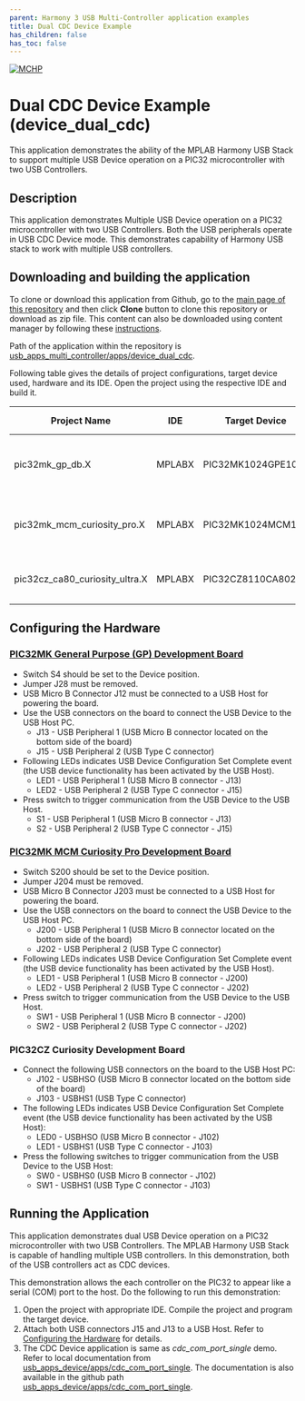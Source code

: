 ```yaml
---
parent: Harmony 3 USB Multi-Controller application examples
title: Dual CDC Device Example
has_children: false
has_toc: false
---
```


[![MCHP](https://www.microchip.com/ResourcePackages/Microchip/assets/dist/images/logo.png)](https://www.microchip.com)

# Dual CDC Device Example (device_dual_cdc)

This application demonstrates the ability of the MPLAB Harmony USB Stack to support multiple USB Device operation on a PIC32 microcontroller with two USB Controllers.  

## Description

This application demonstrates Multiple USB Device operation on a PIC32 microcontroller with two USB Controllers. Both the USB peripherals operate in USB CDC Device mode. This demonstrates capability of Harmony USB stack to work with multiple USB controllers.

## Downloading and building the application

To clone or download this application from Github, go to the [main page of this repository](https://github.com/Microchip-MPLAB-Harmony/usb_apps_multi_controller) and then click **Clone** button to clone this repository or download as zip file.
This content can also be downloaded using content manager by following these [instructions](https://github.com/Microchip-MPLAB-Harmony/contentmanager/wiki).

Path of the application within the repository is [usb_apps_multi_controller/apps/device_dual_cdc](https://github.com/Microchip-MPLAB-Harmony/usb_apps_multi_controller/tree/master/apps/device_dual_cdc).

Following table gives the details of project configurations, target device used, hardware and its IDE. Open the project using the respective IDE and build it. 

| Project Name                    | IDE    | Target Device       | Hardware / Configuration                                                   |
| ------------------------------- | ------ | ------------------- | -------------------------------------------------------------------------- |
| pic32mk_gp_db.X                 | MPLABX | PIC32MK1024GPE100   | [PIC32MK General Purpose (GP) Development Board](#config_12)               |
| pic32mk_mcm_curiosity_pro.X     | MPLABX | PIC32MK1024MCM100   | [PIC32MK MCM Curiosity Pro Development Board](#config_18)|
| pic32cz_ca80_curiosity_ultra.X  | MPLABX | PIC32CZ8110CA80208  | [PIC32CZ Curiosity Development Board](#config_23) 
## <a name="config_title"></a> Configuring the Hardware

### <a name="config_12"></a> [PIC32MK General Purpose (GP) Development Board](https://www.microchip.com/developmenttools/ProductDetails/dm320106)

- Switch S4 should be set to the Device position.
- Jumper J28 must be removed.
- USB Micro B Connector J12 must be connected to a USB Host for powering the board.
- Use the USB connectors on the board to connect the USB Device to the USB Host PC.
    - J13 - USB Peripheral 1 (USB Micro B connector located on the bottom side of the board)
    - J15 - USB Peripheral 2 (USB Type C connector)
- Following LEDs indicates USB Device Configuration Set Complete event (the USB device functionality has been activated by the USB Host).
    - LED1 - USB Peripheral 1 (USB Micro B connector - J13)
    - LED2 - USB Peripheral 2 (USB Type C connector - J15)
- Press switch to trigger communication from the USB Device to the USB Host.
    - S1 - USB Peripheral 1 (USB Micro B connector - J13)
    - S2 - USB Peripheral 2 (USB Type C connector - J15)

### <a name="config_18"></a> [PIC32MK MCM Curiosity Pro Development Board](https://www.microchip.com/Developmenttools/ProductDetails/EV31E34A)

- Switch S200 should be set to the Device position.
- Jumper J204 must be removed.
- USB Micro B Connector J203 must be connected to a USB Host for powering the board.
- Use the USB connectors on the board to connect the USB Device to the USB Host PC.
    - J200 - USB Peripheral 1 (USB Micro B connector located on the bottom side of the board)
    - J202 - USB Peripheral 2 (USB Type C connector)
- Following LEDs indicates USB Device Configuration Set Complete event (the USB device functionality has been activated by the USB Host).
    - LED1 - USB Peripheral 1 (USB Micro B connector - J200)
    - LED2 - USB Peripheral 2 (USB Type C connector - J202)
- Press switch to trigger communication from the USB Device to the USB Host.
    - SW1 - USB Peripheral 1 (USB Micro B connector - J200)
    - SW2 - USB Peripheral 2 (USB Type C connector - J202)

### <a name="config_23"></a> PIC32CZ Curiosity Development Board
- Connect the following USB connectors on the board to the USB Host PC:
    - J102 - USBHSO (USB Micro B connector located on the bottom side of the board)
    - J103 - USBHS1 (USB Type C connector)
- The following LEDs indicates USB Device Configuration Set Complete event (the USB device functionality has been activated by the USB Host):
    - LED0 - USBHSO (USB Micro B connector - J102)
    - LED1 - USBHS1 (USB Type C connector - J103)
- Press the following switches to trigger communication from the USB Device to the USB Host:
    - SW0 - USBHS0 (USB Micro B connector - J102)
    - SW1 - USBHS1 (USB Type C connector - J103)

## Running the Application

This application demonstrates dual USB Device operation on a PIC32 microcontroller with two USB Controllers. The MPLAB Harmony USB Stack is capable of handling multiple USB controllers. In this demonstration, both of the USB controllers act as CDC devices. 

This demonstration allows the each controller on the PIC32 to appear like a serial (COM) port to the host. Do the following to run this demonstration:

1. Open the project with appropriate IDE. Compile the project and program the target device.
1. Attach both USB connectors J15 and J13 to a USB Host. Refer to [Configuring the Hardware](#config_title) for details.
1. The CDC Device application is same as *cdc_com_port_single* demo. Refer to local documentation from [usb_apps_device/apps/cdc_com_port_single](..\..\apps\cdc_com_port_single\readme.md). The documentation is also available in the github path [usb_apps_device/apps/cdc_com_port_single](https://github.com/Microchip-MPLAB-Harmony/usb_apps_device/apps/cdc_com_port_single).
